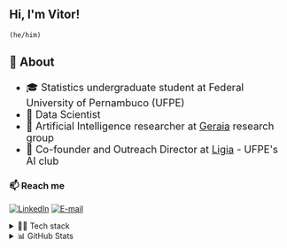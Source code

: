 ## Hi, I'm Vitor!
``(he/him) ``

<div style = 'font-size: 18px'>

### 🌱 About
- 🎓 Statistics undergraduate student at Federal University of Pernambuco (UFPE)
- 🔬 Data Scientist
- 🧠 Artificial Intelligence researcher at [Geraia](https://instagram.com/geraiaverso/) research group
- 🚀 Co-founder and Outreach Director at [Ligia](https://instagram.com/ligia.ufpe/) - UFPE's AI club
  
</div>

<div>

### 📫 Reach me
  
[![LinkedIn](https://img.shields.io/badge/linkedin-0D1117?style=for-the-badge&logo=linkedin)](https://www.linkedin.com/in/vitornegromonte/)
[![E-mail](https://img.shields.io/badge/mail_me-0D1117?style=for-the-badge&logo=gmail)](mailto:vnco@cin.ufpe.br)

<details>
<summary>👨‍💻 Tech stack </summary>
  
### AI/ML engineering
![Python](https://img.shields.io/badge/python-0D1117?style=for-the-badge&logo=python)
![R](https://img.shields.io/badge/R-0D1117?style=for-the-badge&logo=r)
![NumPy](http://img.shields.io/badge/numpy-0D1117?style=for-the-badge&logo=Numpy&logoColor=blue)
![Pandas](https://img.shields.io/badge/pandas-0D1117?style=for-the-badge&logo=Pandas&logoColor=654FF0)
![Plotly](https://img.shields.io/badge/Plotly-0D1117?style=for-the-badge&logo=plotly&logoColor=777BB4)

![scikit-learn](https://img.shields.io/badge/scikit--learn-0D1117.svg?style=for-the-badge&logo=scikit-learn&logoColor=orange)

![Pytorch](https://img.shields.io/badge/PyTorch-0D1117?style=for-the-badge&logo=pytorch&logoColor=EE4C2C)
![Lightining](https://img.shields.io/badge/Lightning-0D1117?style=for-the-badge&logo=lightning&logoColor=792DE4)

![Tensorflow](https://img.shields.io/badge/TensorFlow-0D1117?style=for-the-badge&logo=tensorflow&logoColor=FF6F00)
![Keras](https://img.shields.io/badge/Keras-0d1117.svg?style=for-the-badge&logo=Keras&logoColor=%23D00000)

</details>
<details> <summary> 📊 GitHub Stats </summary>
<div align='center'>
<a href="https://github.com/vitornegromonte">
  
  <img height="145em" src="https://github-readme-stats.vercel.app/api?username=vitornegromonte&show_icons=true&theme=github_dark&hide_border=true&include_all_commits=true&count_private=true"/>
  <img height="145em" src="https://github-readme-stats.vercel.app/api/top-langs/?username=vitornegromonte&layout=compact&langs_count=7&theme=github_dark&hide_border=true&count_private=true"/>
</a>
</details>
</div>
